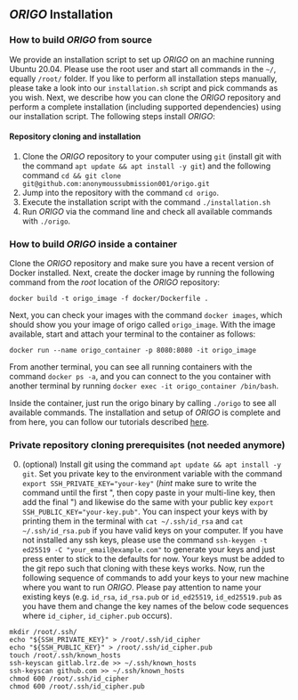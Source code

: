 ## _ORIGO_ Installation

### How to build _ORIGO_ from source
We provide an installation script to set up _ORIGO_ on an machine running Ubuntu 20.04. Please use the root user and start all commands in the `~/`, equally `/root/` folder. If you like to perform all installation steps manually, please take a look into our `installation.sh` script and pick commands as you wish. Next, we describe how you can clone the _ORIGO_ repository and perform a complete installation (including supported dependencies) using our installation script. The following steps install _ORIGO_:

#### Repository cloning and installation
1. Clone the _ORIGO_ repository to your computer using `git` (install git with the command `apt update && apt install -y git`) and the following command `cd && git clone git@github.com:anonymoussubmission001/origo.git`
2. Jump into the repository with the command `cd origo`.
3. Execute the installation script with the command `./installation.sh`
4. Run _ORIGO_ via the command line and check all available commands with `./origo`.

### How to build _ORIGO_ inside a container
Clone the _ORIGO_ repository and make sure you have a recent version of Docker installed. Next, create the docker image by running the following command from the *root* location of the _ORIGO_ repository:
```
docker build -t origo_image -f docker/Dockerfile .
```
Next, you can check your images with the command `docker images`, which should show you your image of origo called `origo_image`. With the image available, start and attach your terminal to the container as follows:
```
docker run --name origo_container -p 8080:8080 -it origo_image
```
From another terminal, you can see all running containers with the command `docker ps -a`, and you can connect to the you container with another terminal by running `docker exec -it origo_container /bin/bash`.

Inside the container, just run the origo binary by calling `./origo` to see all available commands. The installation and setup of _ORIGO_ is complete and from here, you can follow our tutorials described [here](./tutorials/).


### Private repository cloning prerequisites (not needed anymore)
0. (optional) Install git using the command `apt update && apt install -y git`. Set you private key to the environment variable with the command `export SSH_PRIVATE_KEY="your-key"` (*hint* make sure to write the command until the first \", then copy paste in your multi-line key, then add the final \") and likewise do the same with your public key `export SSH_PUBLIC_KEY="your-key.pub"`. You can inspect your keys with by printing them in the terminal with `cat ~/.ssh/id_rsa` and `cat ~/.ssh/id_rsa.pub` if you have valid keys on your computer. If you have not installed any ssh keys, please use the command `ssh-keygen -t ed25519 -C "your_email@example.com"` to generate your keys and just press enter to stick to the defaults for now. Your keys must be added to the git repo such that cloning with these keys works. Now, run the following sequence of commands to add your keys to your new machine where you want to run _ORIGO_. Please pay attention to name your existing keys (e.g. `id_rsa`, `id_rsa.pub` or `id_ed25519`, `id_ed25519.pub` as you have them and change the key names of the below code sequences where `id_cipher`, `id_cipher.pub` occurs).
```
mkdir /root/.ssh/
echo "${SSH_PRIVATE_KEY}" > /root/.ssh/id_cipher
echo "${SSH_PUBLIC_KEY}" > /root/.ssh/id_cipher.pub
touch /root/.ssh/known_hosts
ssh-keyscan gitlab.lrz.de >> ~/.ssh/known_hosts
ssh-keyscan github.com >> ~/.ssh/known_hosts
chmod 600 /root/.ssh/id_cipher
chmod 600 /root/.ssh/id_cipher.pub
```

